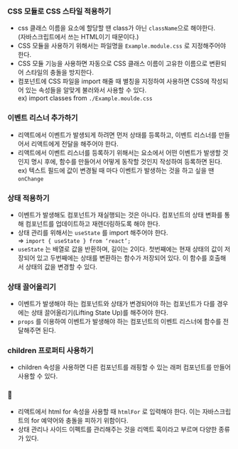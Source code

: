 ### CSS 모듈로 CSS 스타일 적용하기

- css 클래스 이름을 요소에 할당할 땐 class가 아닌 `className`으로 해야한다. <br>
  (자바스크립트에서 쓰는 HTML이기 때문이다.)
- CSS 모듈을 사용하기 위해서는 파일명을 `Example.module.css` 로 지정해주어야 한다.
- CSS 모듈 기능을 사용하면 자동으로 CSS 클래스 이름이 고유한 이름으로 변환되어 스타일의 충돌을 방지한다.
- 컴포넌트에 CSS 파일을 import 해줄 때 별칭을 지정하여 사용하면 CSS에 작성되어 있는 속성들을 알맞게 불러와서 사용할 수 있다. <br>
  ex) import classes from `./Example.moulde.css`

### 이벤트 리스너 추가하기

- 리액트에서 이벤트가 발생되게 하려면 먼저 상태를 등록하고, 이벤트 리스너를 만들어서 리액트에게 전달을 해주어야 한다.
- 리액트에서 이벤트 리스너를 등록하기 위해서는 요소에서 어떤 이벤트가 발생할 것인지 명시 후에, 함수를 만들어서 어떻게 동작할 것인지 작성하여 등록하면 된다. <br>
  ex) 텍스트 필드에 값이 변경될 때 마다 이벤트가 발생하는 것을 하고 싶을 땐 `onChange`

### 상태 적용하기

- 이벤트가 발생해도 컴포넌트가 재실행되는 것은 아니다. 컴포넌트의 상태 변화를 통해 컴포넌트를 업데이트하고 재렌더링하도록 해야 한다.
- 상태 관리를 위해서는 `useState` 를 import 해주어야 한다. <br>
  ⇒ `import { useState } from ‘react’;`
- `useState` 는 배열로 값을 반환하며, 길이는 2이다. 첫번째에는 현재 상태의 값이 저장되어 있고 두번째에는 상태를 변환하는 함수가 저장되어 있다. 이 함수를 호출해서 상태의 값을 변경할 수 있다.

### 상태 끌어올리기

- 이벤트가 발생해야 하는 컴포넌트와 상태가 변경되어야 하는 컴포넌트가 다를 경우에는 상태 끌어올리기(Lifting State Up)를 해주어야 한다.
- `props` 를 이용하여 이벤트가 발생해야 하는 컴포넌트의 이벤트 리스너에 함수를 전달해주면 된다.

### children 프로퍼티 사용하기

- children 속성을 사용하면 다른 컴포넌트를 래핑할 수 있는 래퍼 컴포넌트를 만들어 사용할 수 있다.

### 📌

- 리액트에서 html for 속성을 사용할 때 `htmlFor` 로 입력해야 한다. 이는 자바스크립트의 for 예약어와 충돌을 피하기 위함이다.
- 상태 관리나 사이드 이펙트를 관리해주는 것을 리액트 훅이라고 부르며 다양한 종류가 있다.
